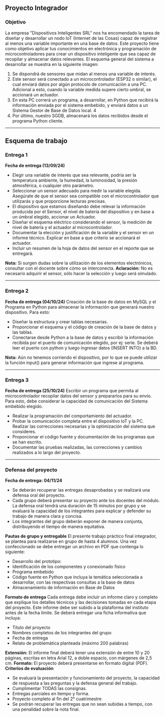 ## Proyecto Integrador

### Objetivo
La empresa "Dispositivos Inteligentes SRL" nos ha encomendado la tarea de
diseñar y desarrollar un nodo IoT (Internet de las Cosas) capaz de registrar al menos
una variable importante en una base de datos. Este proyecto tiene como objetivo
aplicar tus conocimientos en electrónica y programación de microcontroladores para
crear un dispositivo inteligente que sea capaz de recopilar y almacenar datos
relevantes.
El esquema general del sistema a desarrollar se muestra en la siguiente
imagen:
1. Se dispondrá de sensores que midan al menos una variable de interés.
2. Este sensor será conectado a un microcontrolador (ESP32 o similar), el cual
enviará datos por algún protocolo de comunicación a una PC. Adicional a esto, cuando
la variable medida supere cierto umbral, se accionará un actuador.
3. En esta PC correrá un programa, a desarrollar, en Python que recibirá la
información enviada por el sistema embebido, y enviará datos a un Sistema Gestor de
Base de Datos local.
4
4. Por último, nuestro SGDB, almacenará los datos recibidos desde el
programa Python cliente.

--- 

## Esquema de trabajo

### Entrega 1
**Fecha de entrega (13/09/24)**

- Elegir una variable de interés que sea relevante, podría ser la temperatura ambiente, la humedad, la luminosidad, la presión atmosférica, o cualquier otro parámetro.
- Seleccionar un sensor adecuado para medir la variable elegida. Asegúrate de que el sensor sea compatible con el microcontrolador que utilizarás y que proporcione lecturas precisas.
- El dispositivo que estamos diseñando debe relevar la información producida por el Sensor, el nivel de batería del dispositivo y en base a un úmbral elegido, accionar un Actuador.
- Diseñar el esquema eléctrico considerando el sensor, la medición de nivel de batería y el actuador al microcontrolador.
- Documentar la elección y justificación de la variable y el sensor en un informe técnico. Explicar en base a que criterio se accionará el actuador.
- Incluir un resumen de la hoja de datos del sensor en el reporte que se entregará.

**Nota:** Si surgen dudas sobre la utilización de los elementos electrónicos, consultar con el docente sobre cómo se interconecta.
**Aclaración:** No es necesario adquirir el sensor, sólo hacer la selección y luego será simulado.

--- 

### Entrega 2

**Fecha de entrega (04/10/24)**
Creación de la base de datos en MySQL y el Programa en Python para almacenar la información que generará nuestro dispositivo.
Para esto:
- Diseñar la estructura y crear tablas necesarias.
- Proporcionar el esquema y el código de creación de la base de datos y
las tablas.
- Conectarse desde Python a la base de datos y escribir la información
recibida por el puerto de comunicación elegido, por ej: serie. Se deberá
leer el puerto con python y luego ingresar datos (INSERT INTO) a la BD.

**Nota:** Aún no tenemos corriendo el dispositivo, por lo que se puede utilizar
la función input() para generar información que ingrese al programa.

--- 

### Entrega 3

**Fecha de entrega (25/10/24)**
Escribir un programa que permita al microcontrolador recopilar datos del sensor
y prepararlos para su envío. Para esto, debe considerar la capacidad de comunicación
del Sistema embebido elegido.
- Realizar la programación del comportamiento del actuador.
- Probar la comunicación completa entre el dispositivo IoT y la PC. Realizar las correcciones necesarias y la optimización del sistema que consideres.
- Proporcionar el código fuente y documentación de los programas que se han escrito.
- Documentar las pruebas realizadas, las correcciones y cambios realizados a lo largo del proyecto.

---

### Defensa del proyecto

**Fecha de entrega: 04/11/24**
- Se deberán recuperar las entregas desaprobadas y se realizará una defensa oral del proyecto.
- Cada grupo deberá presentar su proyecto ante los docentes del módulo. La defensa oral tendrá una duración de 15 minutos por grupo y se evaluará la capacidad de los integrantes para explicar y defender su trabajo de manera clara y concisa. 
- Los integrantes del grupo deberán exponer de manera conjunta, distribuyendo el tiempo de manera equitativa.

**Pautas de grupo y entregable**
El presente trabajo práctico final integrador, se plantea para realizarse en grupo
de hasta 4 alumnos. Una vez confeccionado se debe entregar un archivo en PDF que
contenga lo siguiente:
- Desarrollo del prototipo:
- Identificación de los componentes y conexionado físico
- Programa embebido
- Código fuente en Python que incluya la temática seleccionada a
desarrollar, con las respectivas consultas a la base de datos
- Almacenamiento de información en Base de Datos

**Formato de entrega**
Cada entrega debe incluir un informe claro y completo que explique los detalles
técnicos y las decisiones tomadas en cada etapa del proyecto.
Este informe debe ser subido a la plataforma del instituto antes de la fecha
límite.
Se deberá entregar una ficha informativa que incluya:
- Título del proyecto
- Nombres completos de los integrantes del grupo
- Fecha de entrega
- Relato de problemática planteada (máximo 200 palabras)

**Extensión:** El informe final deberá tener una extensión de entre 10 y 20 páginas, escritas en letra Arial 12, a doble espacio, con márgenes de 2,5 cm.
**Formato:** El proyecto deberá presentarse en formato digital (PDF).
**Criterios de evaluación**
- Se evaluará la presentación y funcionamiento del proyecto, la capacidad de respuesta a las preguntas y la defensa general del trabajo.
- Cumplimentar TODAS las consignas.
- Entregas parciales en tiempo y forma.
- Proyecto completo al fin del 2° cuatrimestre
- Se podrán recuperar las entregas que no sean subidas a tiempo, con una penalidad sobre la nota final.